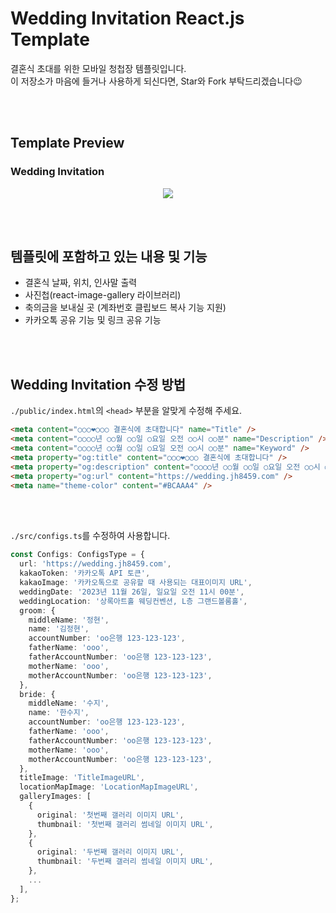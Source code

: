 # Wedding Invitation React.js Template

결혼식 초대를 위한 모바일 청첩장 템플릿입니다.  
이 저장소가 마음에 들거나 사용하게 되신다면, Star와 Fork 부탁드리겠습니다😉

<br/>
<br/>

## Template Preview

### Wedding Invitation

<p align = "center">
  <img src = "https://github.com/JH8459/WEDDING-INVITATION-LETTER/assets/83164003/a2cf1485-7a73-4302-9b37-43f979a84418" />
</p>

<br/>
<br/>

## 템플릿에 포함하고 있는 내용 및 기능

- 결혼식 날짜, 위치, 인사말 출력
- 사진첩(react-image-gallery 라이브러리)
- 축의금을 보내실 곳 (계좌번호 클립보드 복사 기능 지원)
- 카카오톡 공유 기능 및 링크 공유 기능

<br/>
<br/>

## Wedding Invitation 수정 방법

`./public/index.html`의 `<head>` 부분을 알맞게 수정해 주세요.

```html
<meta content="○○○❤○○○ 결혼식에 초대합니다" name="Title" />
<meta content="○○○○년 ○○월 ○○일 ○요일 오전 ○○시 ○○분" name="Description" />
<meta content="○○○○년 ○○월 ○○일 ○요일 오전 ○○시 ○○분" name="Keyword" />
<meta property="og:title" content="○○○❤○○○ 결혼식에 초대합니다" />
<meta property="og:description" content="○○○○년 ○○월 ○○일 ○요일 오전 ○○시 ○○분" />
<meta property="og:url" content="https://wedding.jh8459.com" />
<meta name="theme-color" content="#BCAAA4" />
```
<br/>
<br/>

`./src/configs.ts`를 수정하여 사용합니다.

```typescript
const Configs: ConfigsType = {
  url: 'https://wedding.jh8459.com',
  kakaoToken: '카카오톡 API 토큰',
  kakaoImage: '카카오톡으로 공유할 때 사용되는 대표이미지 URL',
  weddingDate: '2023년 11월 26일, 일요일 오전 11시 00분',
  weddingLocation: '상록아트홀 웨딩컨벤션, L층 그랜드볼룸홀',
  groom: {
    middleName: '정현',
    name: '김정현',
    accountNumber: 'oo은행 123-123-123',
    fatherName: 'ooo',
    fatherAccountNumber: 'oo은행 123-123-123',
    motherName: 'ooo',
    motherAccountNumber: 'oo은행 123-123-123',
  },
  bride: {
    middleName: '수지',
    name: '한수지',
    accountNumber: 'oo은행 123-123-123',
    fatherName: 'ooo',
    fatherAccountNumber: 'oo은행 123-123-123',
    motherName: 'ooo',
    motherAccountNumber: 'oo은행 123-123-123',
  },
  titleImage: 'TitleImageURL',
  locationMapImage: 'LocationMapImageURL',
  galleryImages: [
    {
      original: '첫번째 갤러리 이미지 URL',
      thumbnail: '첫번째 갤러리 썸네일 이미지 URL',
    },
    {
      original: '두번째 갤러리 이미지 URL',
      thumbnail: '두번째 갤러리 썸네일 이미지 URL',
    },
    ...
  ],
};
```
